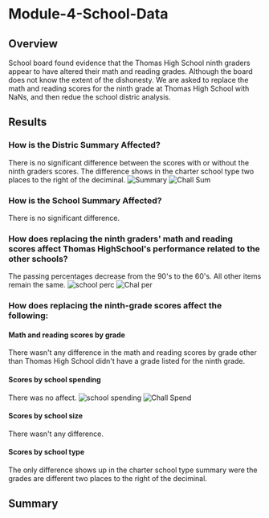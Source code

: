 # Module-4-School-Data

## Overview
School board found evidence that the Thomas High School ninth graders appear to have altered their math and reading grades.  Although the board does not know the extent of the dishonesty.  We are asked to replace the math and reading scores for the ninth grade at Thomas High School with NaNs, and then redue the school distric analysis.

## Results
### How is the Distric Summary Affected?
There is no significant difference between the scores with or without the ninth graders scores.  The difference shows in the charter school type two places to the right of the deciminal.
![Summary](https://user-images.githubusercontent.com/98991575/175387297-329b5170-eb88-4af1-8023-735231b64dfb.png)
![Chall Sum](https://user-images.githubusercontent.com/98991575/175387318-4277f5cb-d480-4b3f-8c2d-ea923f7825f4.png)

### How is the School Summary Affected?
There is no significant difference.

### How does replacing the ninth graders' math and reading scores affect Thomas HighSchool's performance related to the other schools?
The passing percentages decrease from the 90's to the 60's.
All other items remain the same.
![school perc](https://user-images.githubusercontent.com/98991575/175395196-365c159c-5dc0-4609-824a-e0c23d1c29f2.png)
![Chal per](https://user-images.githubusercontent.com/98991575/175395218-b53dc6c0-07bd-4682-b368-9d3766cca7ac.png)



### How does replacing the ninth-grade scores affect the following:
#### Math and reading scores by grade
There wasn't any difference in the math and reading scores by grade other than Thomas High School didn't have a grade listed for the ninth grade.

#### Scores by school spending
There was no affect.
![school spending](https://user-images.githubusercontent.com/98991575/175390044-7543c2de-3d6f-4669-b537-1a4b7ef4b0fc.png)
![Chall Spend](https://user-images.githubusercontent.com/98991575/175390738-93240136-3a17-4420-ac01-98f1734ef782.png)

#### Scores by school size
There wasn't any difference.

#### Scores by school type
The only difference shows up in the charter school type summary were the grades are different two places to the right of the deciminal.

## Summary
